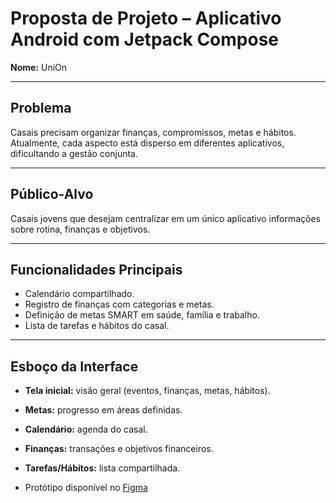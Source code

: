 # Proposta de Projeto – Aplicativo Android com Jetpack Compose
**Nome:** UniOn  

---

## Problema
Casais precisam organizar finanças, compromissos, metas e hábitos. Atualmente, cada aspecto está disperso em diferentes aplicativos, dificultando a gestão conjunta.  

---

## Público-Alvo
Casais jovens que desejam centralizar em um único aplicativo informações sobre rotina, finanças e objetivos.  

---

## Funcionalidades Principais
- Calendário compartilhado.  
- Registro de finanças com categorias e metas.  
- Definição de metas SMART em saúde, família e trabalho.  
- Lista de tarefas e hábitos do casal.  

---

## Esboço da Interface
- **Tela inicial:** visão geral (eventos, finanças, metas, hábitos).
- **Metas:** progresso em áreas definidas.  
- **Calendário:** agenda do casal.  
- **Finanças:** transações e objetivos financeiros.  
- **Tarefas/Hábitos:** lista compartilhada. 

- Protótipo disponível no [Figma](https://www.figma.com/design/IgHThOMBx21hCIIn1AFPTQ/Uni-On--Organiza%C3%A7%C3%A3o-do-Casal?node-id=0-1&t=BgS3aN7uLFCrfy8b-1)

